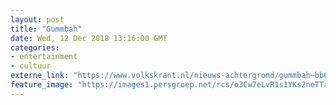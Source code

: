 ```yaml
---
layout: post
title: "Gummbah"
date: Wed, 12 Dec 2018 13:16:00 GMT
categories: 
- entertainment 
- cultuur 
externe_link: "https://www.volkskrant.nl/nieuws-achtergrond/gummbah~bb64201f/"
feature_image: "https://images1.persgroep.net/rcs/o3Cw7eLvR1s1YKs2neTTaHZ_IdQ/diocontent/145328179/_crop/0/0/3543/3543/_fill/320/320?appId=93a17a8fd81db0de025c8abd1cca1279&quality=0.85"
---
```



